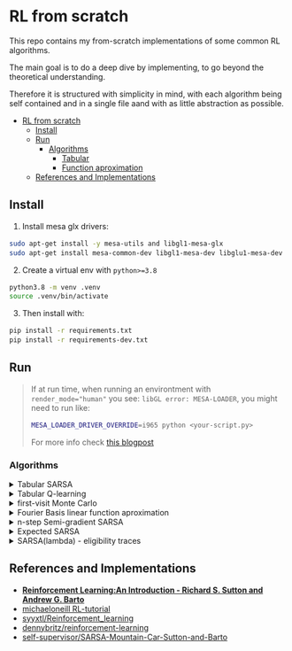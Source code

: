 # RL from scratch

This repo contains my from-scratch implementations of some common RL algorithms.

The main goal is to do a deep dive by implementing, to go beyond the theoretical
understanding.

Therefore it is structured with simplicity in mind, with each algorithm being
self contained and in a single file aand with as little abstraction as possible.

<!--ts-->
* [RL from scratch](#rl-from-scratch)
   * [Install](#install)
   * [Run](#run)
      * [Algorithms](#algorithms)
         * [Tabular](#tabular)
         * [Function aproximation](#function-aproximation)
   * [References and Implementations](#references-and-implementations)

<!-- Created by https://github.com/ekalinin/github-markdown-toc -->
<!-- Added by: ubuntu, at: Tue Dec 20 11:02:45 UTC 2022 -->

<!--te-->


## Install

1. Install mesa glx drivers:

```bash
sudo apt-get install -y mesa-utils and libgl1-mesa-glx
sudo apt-get install mesa-common-dev libgl1-mesa-dev libglu1-mesa-dev
```

2. Create a virtual env with `python>=3.8`

```bash
python3.8 -m venv .venv
source .venv/bin/activate
```

3. Then install with:

```bash
pip install -r requirements.txt
pip install -r requirements-dev.txt
```

## Run

> If at run time, when running an environtment with `render_mode="human"` you see:
> `libGL error: MESA-LOADER`, you might need to run like:
> ```bash
> MESA_LOADER_DRIVER_OVERRIDE=i965 python <your-script.py>
> ```
> For more info check [this blogpost](https://devcodetutorial.com/faq/libgl-error-failed-to-load-drivers-iris-and-swrast-in-ubuntu-20-04)


### Algorithms


<details>
  <summary>Tabular SARSA</summary>

  Episodic **on-policy** TD(0) learning control algorithm with epsilon-greedy policy


   **Valid environments:**

   - [CliffWalking-v0](https://gymnasium.farama.org/environments/toy_text/cliff_walking/)
   - [FrozenLake-v1](https://gymnasium.farama.org/environments/toy_text/frozen_lake/#frozen-lake)

   **Examples:**

   ```bash
   # SARSA on Cliff World
   python -m algorithms.tabular.sarsa -e CliffWalking-v0

   # Output (policy):
   ┌───────┬───────┬───────┬───────┬───────┬───────┬───────┬───────┬───────┬───────┬───────┬──────┐
   │ right │ right │ right │ right │ right │ right │ right │ right │ right │ right │ right │ down │
   ├───────┼───────┼───────┼───────┼───────┼───────┼───────┼───────┼───────┼───────┼───────┼──────┤
   │ up    │ up    │ right │ right │ up    │ up    │ right │ right │ up    │ right │ up    │ down │
   ├───────┼───────┼───────┼───────┼───────┼───────┼───────┼───────┼───────┼───────┼───────┼──────┤
   │ up    │ up    │ right │ right │ up    │ up    │ left  │ left  │ left  │ right │ right │ down │
   ├───────┼───────┼───────┼───────┼───────┼───────┼───────┼───────┼───────┼───────┼───────┼──────┤
   │ up    │ x     │ x     │ x     │ x     │ x     │ x     │ x     │ x     │ x     │ x     │ x    │
   └───────┴───────┴───────┴───────┴───────┴───────┴───────┴───────┴───────┴───────┴───────┴──────┘
   ```

   Also plots each epidoe `rewards`, `length` and the number of each `state's visits`:

   ![./assets/sarsa_cliffwalks.png](assets/sarsa_cliffwalk.png "SARSA on CliffWalk stats")

   ```bash
   # SARSA on FrozenLake
   python -m algorithms.tabular.sarsa -e FrozenLake-v1 -ep 0.5 -nep 5000

   # Output (policy)
   ┌───────┬───────┬───────┬────┐
   │ right │ right │ down  │ up │
   ├───────┼───────┼───────┼────┤
   │ right │ x     │ down  │ x  │
   ├───────┼───────┼───────┼────┤
   │ right │ right │ down  │ x  │
   ├───────┼───────┼───────┼────┤
   │ x     │ right │ right │ x  │
   └───────┴───────┴───────┴────┘
   ```
</details>


<details>
  <summary>Tabular Q-learning</summary>

   Episodic **off-policy** TD(0) learning control algorithm with epsilon-greedy policy

   **Valid environments:**

   - [CliffWalking-v0](https://gymnasium.farama.org/environments/toy_text/cliff_walking/)
   - [FrozenLake-v1](https://gymnasium.farama.org/environments/toy_text/frozen_lake/#frozen-lake)


   **Examples:**

   ```bash
   # Q-learning on Frozen lake
   python -m algorithms.tabular.q_learning -e FrozenLake-v1 -ep 0.5 -nep 5000

   # Output (policy):
   ┌───────┬───────┬───────┬──────┐
   │ down  │ right │ down  │ left │
   ├───────┼───────┼───────┼──────┤
   │ down  │ x     │ down  │ x    │
   ├───────┼───────┼───────┼──────┤
   │ right │ down  │ down  │ x    │
   ├───────┼───────┼───────┼──────┤
   │ x     │ right │ right │ x    │
   └───────┴───────┴───────┴──────┘
   ```
</details>


<details>
  <summary>first-visit Monte Carlo</summary>

  Monte Carlo Conrol with epsilon-greedy policies

   **Valid environments:**

   - [Blackjack-v1](https://gymnasium.farama.org/environments/toy_text/blackjack/#blackjack)


   **Examples:**

   ```bash
   # first-visit MC on Blackjack
   python -m algorithms.tabular.first_visit_MC -e Blackjack-v1 -ep 0.1 -nep 500000
   ```
</details>

<details>
  <summary>Fourier Basis linear function aproximation</summary>

  Fourier Basis linear fucntion aproximation to estimate the value-function
  in the N-step random walk environent.

   **Valid environments:**

   - [random_1D_walk](helpers/environment/random_1D_walk.py)


   **Examples:**

   ```bash
   python -m algorithms.aproximate.fourier_value_function_random_walk --env-size 1000
   ```

   ![./assets/Fourier-Basis-random-walk.png](assets/Fourier-Basis-random-walk.png "Fourier Basis linear function aproximation")

</details>

<details>
  <summary>n-step Semi-gradient SARSA</summary>

  Episodic **on-policy** TD(0) learning control algorithm with epsilon-greedy
  policy and function approximation.

  Uses a `n-step=4` and `tiling` with 8 tiles.

   **Valid environments:**

   - [MountainCar-v0](https://gymnasium.farama.org/environments/classic_control/mountain_car/)


   **Examples:**

   ```bash
   # semi-gradient SARSA with neural netowrk function aprox. and tiling
   python -m algorithms.aproximate.semi_gradient_sarsa_nn \
      -e MountainCar-v0 \
      --explore-probability 0.1 \
      -ne 5000 \
      -mes 200 \
      -st 1e-3
   ```

   The resulting value function. Blue indicates move right, red move left, gray
   do not move:

   ![./assets/n-step-semi-radient-SARSA_MountainCar-Q-function.png](assets/n-step-semi-radient-SARSA_MountainCar-Q-function.png "NN Q function aproximation")

</details>

<details>
  <summary>Expected SARSA</summary>

  `Expected SARSA` is a unification of `SARSA` and `Q-learning`.
  This algorithm can be both _on-policy_ or _off-policy_
  (by having a behaviour and a target policy).
  Works both _episodic_ and _continuing_ tasks and can be implmemented in a
  _tabular_ form or with approximation like the _semi-gradient_ version.

  When used along with a epsilon-greedy behaviour policy and with a greedy target
  policy, then becomes equivalent to `Q-learning`.
  if the

  > TBD

</details>

<details>
  <summary>SARSA(lambda) - eligibility traces</summary>


  > TBD

</details>


## References and Implementations

 - [**Reinforcement Learning:An Introduction - Richard S. Sutton and Andrew G. Barto**](http://incompleteideas.net/book/bookdraft2018jan1.pdf)
 - [michaeloneill RL-tutorial](https://michaeloneill.github.io/RL-tutorial.html)
 - [syyxtl/Reinforcement_learning](https://github.com/syyxtl/Reinforcement_learning/)
 - [dennybritz/reinforcement-learning](https://github.com/dennybritz/reinforcement-learning)
 - [self-supervisor/SARSA-Mountain-Car-Sutton-and-Barto](https://github.com/self-supervisor/SARSA-Mountain-Car-Sutton-and-Barto)
